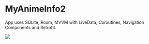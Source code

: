 # MyAnimeInfo2
App uses SQLite, Room, MVVM with LiveData, Coroutines, Navigation Components and Retrofit.

<a href="https://play.google.com/store/apps/details?id=com.mrntlu.myanimeinfo2"><img  src="https://play.google.com/intl/en_us/badges/images/badge_new.png"/></a>
